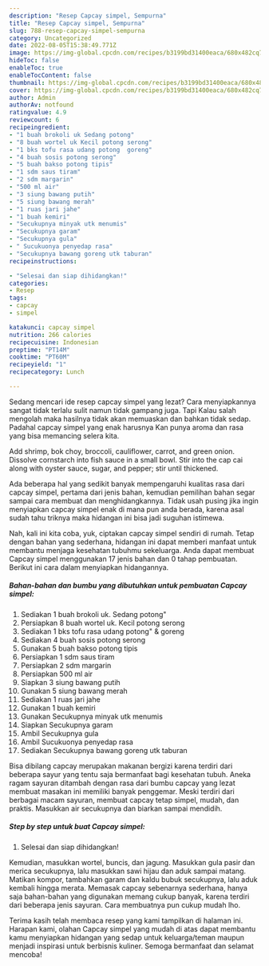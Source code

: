 ```yaml
---
description: "Resep Capcay simpel, Sempurna"
title: "Resep Capcay simpel, Sempurna"
slug: 788-resep-capcay-simpel-sempurna
category: Uncategorized
date: 2022-08-05T15:38:49.771Z
image: https://img-global.cpcdn.com/recipes/b3199bd31400eaca/680x482cq70/capcay-simpel-foto-resep-utama.jpg
hideToc: false
enableToc: true
enableTocContent: false
thumbnail: https://img-global.cpcdn.com/recipes/b3199bd31400eaca/680x482cq70/capcay-simpel-foto-resep-utama.jpg
cover: https://img-global.cpcdn.com/recipes/b3199bd31400eaca/680x482cq70/capcay-simpel-foto-resep-utama.jpg
author: Admin
authorAv: notfound
ratingvalue: 4.9
reviewcount: 6
recipeingredient:
- "1 buah brokoli uk Sedang potong"
- "8 buah wortel uk Kecil potong serong"
- "1 bks tofu rasa udang potong  goreng"
- "4 buah sosis potong serong"
- "5 buah bakso potong tipis"
- "1 sdm saus tiram"
- "2 sdm margarin"
- "500 ml air"
- "3 siung bawang putih"
- "5 siung bawang merah"
- "1 ruas jari jahe"
- "1 buah kemiri"
- "Secukupnya minyak utk menumis"
- "Secukupnya garam"
- "Secukupnya gula"
- " Sucukuonya penyedap rasa"
- "Secukupnya bawang goreng utk taburan"
recipeinstructions:

- "Selesai dan siap dihidangkan!"
categories:
- Resep
tags:
- capcay
- simpel

katakunci: capcay simpel 
nutrition: 266 calories
recipecuisine: Indonesian
preptime: "PT14M"
cooktime: "PT60M"
recipeyield: "1"
recipecategory: Lunch

---
```



Sedang mencari ide resep capcay simpel yang lezat? Cara menyiapkannya sangat tidak terlalu sulit namun tidak gampang juga. Tapi Kalau salah mengolah maka hasilnya tidak akan memuaskan dan bahkan tidak sedap. Padahal capcay simpel yang enak harusnya Kan punya aroma dan rasa yang bisa memancing selera kita.


Add shrimp, bok choy, broccoli, cauliflower, carrot, and green onion. Dissolve cornstarch into fish sauce in a small bowl. Stir into the cap cai along with oyster sauce, sugar, and pepper; stir until thickened.

Ada beberapa hal yang sedikit banyak mempengaruhi kualitas rasa dari capcay simpel, pertama dari jenis bahan, kemudian pemilihan bahan segar sampai cara membuat dan menghidangkannya. Tidak usah pusing jika ingin menyiapkan capcay simpel enak di mana pun anda berada, karena asal sudah tahu triknya maka hidangan ini bisa jadi suguhan istimewa.


Nah, kali ini kita coba, yuk, ciptakan capcay simpel sendiri di rumah. Tetap dengan bahan yang sederhana, hidangan ini dapat memberi manfaat untuk membantu menjaga kesehatan tubuhmu sekeluarga. Anda dapat membuat Capcay simpel menggunakan 17 jenis bahan dan 0 tahap pembuatan. Berikut ini cara dalam menyiapkan hidangannya.

<!--inarticleads1-->

##### Bahan-bahan dan bumbu yang dibutuhkan untuk pembuatan Capcay simpel:

1. Sediakan 1 buah brokoli uk. Sedang potong&#34;
1. Persiapkan 8 buah wortel uk. Kecil potong serong
1. Sediakan 1 bks tofu rasa udang potong&#34; &amp; goreng
1. Sediakan 4 buah sosis potong serong
1. Gunakan 5 buah bakso potong tipis
1. Persiapkan 1 sdm saus tiram
1. Persiapkan 2 sdm margarin
1. Persiapkan 500 ml air
1. Siapkan 3 siung bawang putih
1. Gunakan 5 siung bawang merah
1. Sediakan 1 ruas jari jahe
1. Gunakan 1 buah kemiri
1. Gunakan Secukupnya minyak utk menumis
1. Siapkan Secukupnya garam
1. Ambil Secukupnya gula
1. Ambil  Sucukuonya penyedap rasa
1. Sediakan Secukupnya bawang goreng utk taburan


Bisa dibilang capcay merupakan makanan bergizi karena terdiri dari beberapa sayur yang tentu saja bermanfaat bagi kesehatan tubuh. Aneka ragam sayuran ditambah dengan rasa dari bumbu capcay yang lezat membuat masakan ini memiliki banyak penggemar. Meski terdiri dari berbagai macam sayuran, membuat capcay tetap simpel, mudah, dan praktis. Masukkan air secukupnya dan biarkan sampai mendidih. 

<!--inarticleads2-->

##### Step by step untuk buat Capcay simpel:


1. Selesai dan siap dihidangkan!

Kemudian, masukkan wortel, buncis, dan jagung. Masukkan gula pasir dan merica secukupnya, lalu masukkan sawi hijau dan aduk sampai matang. Matikan kompor, tambahkan garam dan kaldu bubuk secukupnya, lalu aduk kembali hingga merata. Memasak capcay sebenarnya sederhana, hanya saja bahan-bahan yang digunakan memang cukup banyak, karena terdiri dari beberapa jenis sayuran. Cara membuatnya pun cukup mudah lho. 

Terima kasih telah membaca resep yang kami tampilkan di halaman ini. Harapan kami, olahan Capcay simpel yang mudah di atas dapat membantu kamu menyiapkan hidangan yang sedap untuk keluarga/teman maupun menjadi inspirasi untuk berbisnis kuliner. Semoga bermanfaat dan selamat mencoba!
